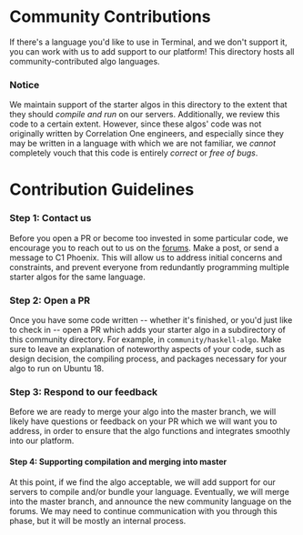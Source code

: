 # Community Contributions

If there's a language you'd like to use in Terminal, and we don't support it, you can 
work with us to add support to our platform! This directory hosts all 
community-contributed algo languages.

### Notice

We maintain support of the starter algos in this directory to the extent that they
should *compile and run* on our servers. Additionally, we review this code to a certain extent.
However, since these algos' code was not originally written by Correlation One 
engineers, and especially since they may be written in a language with which we 
are not familiar, we *cannot* completely vouch that this code is entirely *correct* or 
*free of bugs*.

# Contribution Guidelines

### Step 1: Contact us

Before you open a PR or become too invested in some particular code, we encourage
you to reach out to us on the [forums](https://forum.c1games.com/). Make a post, 
or send a message to C1 Phoenix. This will allow
us to address initial concerns and constraints, and prevent everyone from redundantly
programming multiple starter algos for the same language. 

### Step 2: Open a PR

Once you have some code written -- whether it's finished, or you'd just like to check in --
open a PR which adds your starter algo in a subdirectory of this community directory.
For example, in `community/haskell-algo`. Make sure to leave an explanation of 
noteworthy aspects of your code, such as design decision, the compiling process, and packages
necessary for your algo to run on Ubuntu 18.

### Step 3: Respond to our feedback

Before we are ready to merge your algo into the master branch, we will likely have questions 
or feedback on your PR which we will want you to address, in order to ensure that the
algo functions and integrates smoothly into our platform.

#### Step 4: Supporting compilation and merging into master

At this point, if we find the algo acceptable, we will add support for our servers to
compile and/or bundle your language. Eventually, we will merge into the master
branch, and announce the new community language on the forums. We may need to continue
communication with you through this phase, but it will be mostly an internal
process.